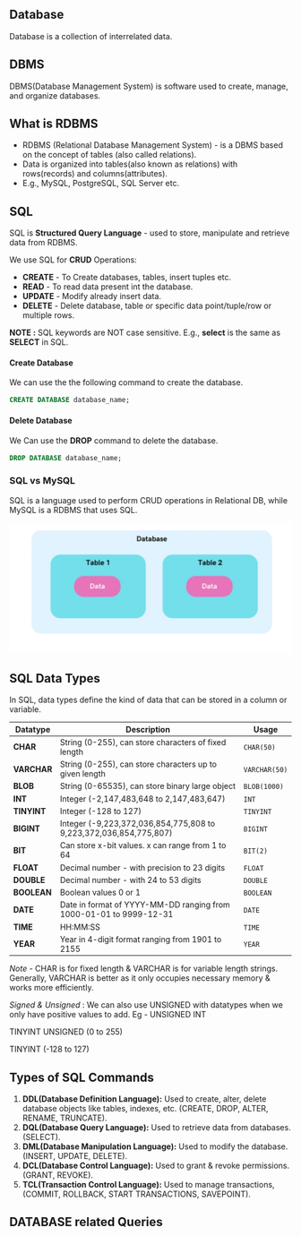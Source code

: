 
## Database

Database is a collection of interrelated data.

## DBMS

DBMS(Database Management System) is software used to create, manage, and organize databases.

## What is RDBMS

- RDBMS (Relational Database Management System) - is a DBMS based on the concept of tables (also called relations).
- Data is organized into tables(also known as relations) with rows(records) and columns(attributes).
- E.g., MySQL, PostgreSQL, SQL Server etc.

## SQL 

SQL is **Structured Query Language** - used to store, manipulate and retrieve data from RDBMS.

We use SQL for **CRUD** Operations:

- **CREATE** - To Create databases, tables, insert tuples etc.
- **READ** - To read data present int the database.
- **UPDATE** - Modify already insert data.
- **DELETE** - Delete database, table or specific data point/tuple/row or multiple rows.

**NOTE :** SQL keywords are NOT case sensitive. E.g., **select** is the same as **SELECT** in SQL.

#### Create Database

We can use the the following command to create the database.

```sql
CREATE DATABASE database_name;
```

#### Delete Database

We Can use the **DROP** command to delete the database.

```sql
DROP DATABASE database_name;
```


### SQL vs MySQL

SQL is a language used to perform CRUD operations in Relational DB, while MySQL is a RDBMS that uses SQL.


![](1-Notes/DBMS/assets/img.png)

## SQL Data Types

In SQL, data types define the kind of data that can be stored in a column or variable.

|Datatype|Description|Usage|
|---|---|---|
|**CHAR**|String (0-255), can store characters of fixed length|`CHAR(50)`|
|**VARCHAR**|String (0-255), can store characters up to given length|`VARCHAR(50)`|
|**BLOB**|String (0-65535), can store binary large object|`BLOB(1000)`|
|**INT**|Integer (-2,147,483,648 to 2,147,483,647)|`INT`|
|**TINYINT**|Integer (-128 to 127)|`TINYINT`|
|**BIGINT**|Integer (-9,223,372,036,854,775,808 to 9,223,372,036,854,775,807)|`BIGINT`|
|**BIT**|Can store x-bit values. x can range from 1 to 64|`BIT(2)`|
|**FLOAT**|Decimal number - with precision to 23 digits|`FLOAT`|
|**DOUBLE**|Decimal number - with 24 to 53 digits|`DOUBLE`|
|**BOOLEAN**|Boolean values 0 or 1|`BOOLEAN`|
|**DATE**|Date in format of YYYY-MM-DD ranging from 1000-01-01 to 9999-12-31|`DATE`|
|**TIME**|HH:MM:SS|`TIME`|
|**YEAR**|Year in 4-digit format ranging from 1901 to 2155|`YEAR`|

*Note* - CHAR is for fixed length & VARCHAR is for variable length strings. Generally, VARCHAR is better as it only occupies necessary memory & works more efficiently.

*Signed & Unsigned* :
We can also use UNSIGNED with datatypes when we only have positive values to add. Eg - UNSIGNED INT

TINYINT UNSIGNED (0 to 255)

TINYINT (-128 to 127)

## Types of SQL Commands

1. **DDL(Database Definition Language):** Used to create, alter, delete database objects like tables, indexes, etc. (CREATE, DROP, ALTER, RENAME, TRUNCATE).
2. **DQL(Database Query Language):** Used to retrieve data from databases. (SELECT).
3. **DML(Database Manipulation Language):** Used to modify the database. (INSERT, UPDATE, DELETE).
4. **DCL(Database Control Language):** Used to grant & revoke permissions. (GRANT, REVOKE).
5. **TCL(Transaction Control Language):** Used to manage transactions, (COMMIT, ROLLBACK, START TRANSACTIONS, SAVEPOINT).

## DATABASE related Queries


